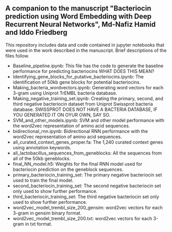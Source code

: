 ## A companion to the manuscript "Bacteriocin prediction using Word Embedding with Deep Recurrent Neural Networks", Md-Nafiz Hamid and Iddo Friedberg

This repository includes data and code contained in jupyter notebooks that were used in the work described in the manuscript.
Brief descriptions of the files follow.

- Baseline_pipeline.ipynb: This file has the code to generate the baseline performance for predicting bacteriocins WHAT DOES THIS MEAN?
- Identifying_gene_blocks_for_putative_bacteriocins.ipynb: The identification of 50kb gene blocks for potential bacteriocins.
- Making_bacteria_wordvectors.ipynb: Generating word vectors for each 3-gram using Uniprot TrEMBL bacteria database.
- Making_negative_training_set.ipynb: Creating the primary, second, and third negative bacteriocin dataset from Uniprot Swissprot bacteria database. SWISSPROT DOES NOT HAVE A BACTERIA DATABASE, IF YOU GENERATED IT ON OYUR OWN, SAY SO.
- SVM_and_other_models.ipynb: SVM and other model performance with the word2vec representation of amino acid sequences.
- bidirectional_rnn.ipynb: Bidirectional RNN performance with the word2vec representation of amino acid sequences.
- all_curated_context_genes_proper.fa: The 1,240 curated context genes using annotation keywords.
- all_lactobacillus_sequences_from_geneblocks: All the sequences from all of the 50kb geneblocks.
- final_NN_model.h5: Weights for the final RNN model used for bacteriocin prediction on the geneblock sequences.
- primary_bacteriocin_training_set: The primary negative bacteriocin set used to train the final model.
- second_bacteriocin_training_set: The second negative bacteriocin set only used to show further performance.
- third_bacteriocin_training_set: The third negative bacteriocin set only used to show further performance.
- word2vec_model_trembl_size_200_gensim: word2vec vectors for each 3-gram in gensim binary format.
- word2vec_model_trembl_size_200.txt: word2vec vectors for each 3-gram in txt format.
